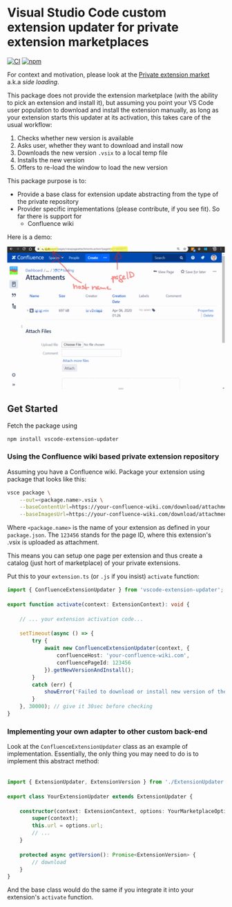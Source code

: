 # Visual Studio Code custom extension updater for private extension marketplaces

[![CI](https://github.com/jan-dolejsi/vscode-extension-updater/workflows/Build/badge.svg)](https://github.com/jan-dolejsi/vscode-extension-updater/actions?query=workflow%3ABuild)
[![npm](https://img.shields.io/npm/v/vscode-extension-updater)](https://www.npmjs.com/package/vscode-extension-updater)

For context and motivation, please look at the [Private extension market](https://github.com/microsoft/vscode/issues/21839)
a.k.a _side loading_.

This package does not provide the extension marketplace (with the ability to pick an extension and install it),
but assuming you point your VS Code user population to download and install the extension manually,
as long as your extension starts this updater at its activation, this takes care of the usual workflow:

1. Checks whether new version is available
2. Asks user, whether they want to download and install now
3. Downloads the new version `.vsix` to a local temp file
4. Installs the new version
5. Offers to re-load the window to load the new version

This package purpose is to:

* Provide a base class for extension update abstracting from the type of the private repository
* Provider specific implementations (please contribute, if you see fit). So far there is support for
  * Confluence wiki

Here is a demo:

![Extension auto-update from Confluence wiki attachment](confluence_wiki_extension_updater.gif)

## Get Started

Fetch the package using

```bash
npm install vscode-extension-updater
```

### Using the Confluence wiki based private extension repository

Assuming you have a Confluence wiki. Package your extension using package that looks like this:

```bash
vsce package \
    --out=<package.name>.vsix \
    --baseContentUrl=https://your-confluence-wiki.com/download/attachments/123456/ \
    --baseImagesUrl=https://your-confluence-wiki.com/download/attachments/123456/
```

Where `<package.name>` is the name of your extension as defined in your `package.json`.
The `123456` stands for the page ID, where this extension's .vsix is uploaded as attachment.

This means you can setup one page per extension and thus create a catalog (just hort of marketplace)
of your private extensions.

Put this to your `extension.ts` (or `.js` if you insist) `activate` function:

```typescript
import { ConfluenceExtensionUpdater } from 'vscode-extension-updater';

export function activate(context: ExtensionContext): void {

    // ... your extension activation code...

    setTimeout(async () => {
        try {
            await new ConfluenceExtensionUpdater(context, {
                confluenceHost: 'your-confluence-wiki.com',
                confluencePageId: 123456
            }).getNewVersionAndInstall();
        }
        catch (err) {
            showError('Failed to download or install new version of the extension: ', err);
        }
    }, 30000); // give it 30sec before checking
}
```

### Implementing your own adapter to other custom back-end

Look at the `ConfluenceExtensionUpdater` class as an example of implementation.
Essentially, the only thing you may need to do is to implement this abstract method:

```typescript

import { ExtensionUpdater, ExtensionVersion } from './ExtensionUpdater';

export class YourExtensionUpdater extends ExtensionUpdater {

    constructor(context: ExtensionContext, options: YourMarketplaceOptions) {
        super(context);
        this.url = options.url;
        // ...
    }

    protected async getVersion(): Promise<ExtensionVersion> {
        // download
    }
}
```

And the base class would do the same if you integrate it into your extension's `activate` function.
